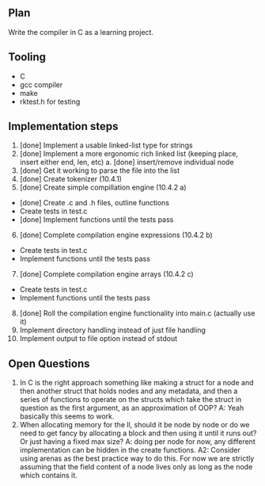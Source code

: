 ## Plan

Write the compiler in C as a learning project.


## Tooling

- C
- gcc compiler
- make
- rktest.h for testing

## Implementation steps

1. [done] Implement a usable linked-list type for strings 
2. [done] Implement a more ergonomic rich linked list (keeping place, insert either end, len, etc)
    a. [done] insert/remove individual node
3. [done] Get it working to parse the file into the list
4. [done] Create tokenizer (10.4.1)
5. [done] Create simple compillation engine (10.4.2 a)
 * [done] Create .c and .h files, outline functions
 * Create tests in test.c
 * [done] Implement functions until the tests pass
6. [done] Complete compilation engine expressions (10.4.2 b)
 * Create tests in test.c
 * Implement functions until the tests pass
7. [done] Complete compilation engine arrays (10.4.2 c)
 * Create tests in test.c
 * Implement functions until the tests pass
8. [done] Roll the compilation engine functionality into main.c (actually use it)
9. Implement directory handling instead of just file handling
10. Implement output to file option instead of stdout



## Open Questions
1. In C is the right approach something like making a struct for a node and then another struct that holds nodes and any metadata, and then a series of functions to operate on the structs which take the struct in question as the first argument, as an approximation of OOP? A: Yeah basically this seems to work.
2. When allocating memory for the ll, should it be node by node or do we need to get fancy by allocating a block and then using it until it runs out? Or just having a fixed max size? A: doing per node for now, any different implementation can be hidden in the create functions. A2: Consider using arenas as the best practice way to do this. For now we are strictly assuming that the field content of a node lives only as long as the node which contains it.
